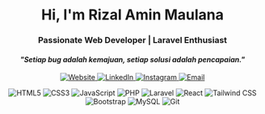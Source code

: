 <h1 align="center">Hi, I'm Rizal Amin Maulana</h1>
<h3 align="center">Passionate Web Developer | Laravel Enthusiast</h3>
<h4 align="center"><i>"Setiap bug adalah kemajuan, setiap solusi adalah pencapaian."</i></h4>


<p align="center">
  <a href="https://rizalamin.rf.gd" target="_blank">
    <img src="https://img.shields.io/badge/Website-Visit-blue?style=for-the-badge&logo=googlechrome&logoColor=white" alt="Website" />
  </a>
  <a href="https://www.linkedin.com/in/rizal-amin-maulana" target="_blank">
    <img src="https://img.shields.io/badge/LinkedIn-Connect-blue?style=for-the-badge&logo=linkedin&logoColor=white" alt="LinkedIn" />
  </a>
  <a href="https://www.instagram.com/rzlam_in" target="_blank">
    <img src="https://img.shields.io/badge/Instagram-Follow-E4405F?style=for-the-badge&logo=instagram&logoColor=white" alt="Instagram" />
  </a>
  <a href="mailto:rizalamin.dev@gmail.com" target="_blank">
    <img src="https://img.shields.io/badge/Email-Contact-black?style=for-the-badge&logo=gmail&logoColor=white" alt="Email" />
  </a>
</p>


<p align="center">
  <img src="https://img.shields.io/badge/HTML5-E34F26?style=flat-square&logo=html5&logoColor=white" alt="HTML5" />
  <img src="https://img.shields.io/badge/CSS3-1572B6?style=flat-square&logo=css3&logoColor=white" alt="CSS3" />
  <img src="https://img.shields.io/badge/JavaScript-F7DF1E?style=flat-square&logo=javascript&logoColor=black" alt="JavaScript" />
  <img src="https://img.shields.io/badge/PHP-777BB4?style=flat-square&logo=php&logoColor=white" alt="PHP" />
  <img src="https://img.shields.io/badge/Laravel-F9322C?style=flat-square&logo=laravel&logoColor=white" alt="Laravel" />
  <img src="https://img.shields.io/badge/React-20232A?style=flat-square&logo=react&logoColor=61DAFB" alt="React" />
  <img src="https://img.shields.io/badge/Tailwind_CSS-38B2AC?style=flat-square&logo=tailwind-css&logoColor=white" alt="Tailwind CSS" />
  <img src="https://img.shields.io/badge/Bootstrap-563D7C?style=flat-square&logo=bootstrap&logoColor=white" alt="Bootstrap" />
  <img src="https://img.shields.io/badge/MySQL-005C84?style=flat-square&logo=mysql&logoColor=white" alt="MySQL" />
  <img src="https://img.shields.io/badge/Git-F05032?style=flat-square&logo=git&logoColor=white" alt="Git" />
</p>
